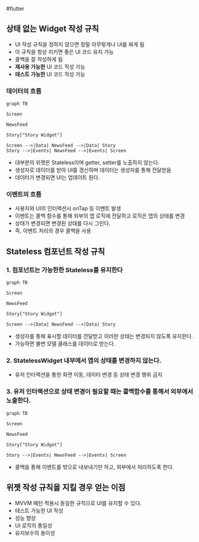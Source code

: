#flutter

## 상태 없는 Widget 작성 규칙
- UI 작성 규칙을 정하지 않으면 정말 아무렇게나 UI를 짜게 됨
- 이 규칙을 항상 지키면 좋은 UI 코드 유지 가능
- 콜백을 잘 작성하게 됨
- **재사용 가능한** UI 코드 작성 가능
- **테스트 가능한** UI 코드 작성 가능


### 데이터의 흐름

```mermaid
graph TB

Screen

NewsFeed

Story["Story Widget"]

Screen -->|Data| NewsFeed -->|Data| Story
Story -->|Events| NewsFeed -->|Events| Screen
```

- 대부분의 위젯은 Stateless이며 getter, setter를 노출하지 않는다.
- 생성자로 데이터를 받아 UI를 갱신하며 데이터는 생성자를 통해 전달받음
- 데이터가 변경되면 UI는 업데이트 된다.

### 이벤트의 흐름
- 사용자와 UI의 인터랙션시 onTap 등 이벤트 발생
- 이벤트는 콜백 함수를 통해 외부의 앱 로직에 전달하고 로직은 앱의 상태를 변경
- 상태가 변경되면 변경된 상태를 다시 그린다.
- 즉, 이벤트 처리의 경우 콜백을 사용


## Stateless 컴포넌트 작성 규칙
### 1. 컴포넌트는 가능한한 Stateless를 유지한다
```mermaid
graph TB

Screen

NewsFeed

Story["Story Widget"]

Screen -->|Data| NewsFeed -->|Data| Story
```
- 생성자를 통해 표시할 데이터를 전달받고 이러한 상태는 변경되지 않도록 유지한다.
- 가능하면 불변 모델 클래스를 데이터로 받는다.
	
### 2. StatelessWidget 내부에서 앱의 상태를 변경하지 않는다.

- 유저 인터랙션을 통한 화면 이동, 데이터 변경 등 상태 변경 행위 금지

### 3. 유저 인터랙션으로 상태 변경이 필요할 때는 콜백함수를 통해서 외부에서 노출한다.
```mermaid
graph TB

Screen

NewsFeed

Story["Story Widget"]

Story -->|Events| NewsFeed -->|Events| Screen
```
- 콜백을 통해 이벤트를 밖으로 내보내기만 하고, 외부에서 처리하도록 한다.

## 위젯 작성 규칙을 지킬 경우 얻는 이점
- MVVM 패턴 적용시 동일한 규칙으로 UI를 유지할 수 있다.
- 테스트 가능한 UI 작성
- 성능 향상
- UI 로직의 통일성
- 유지보수의 용이성


